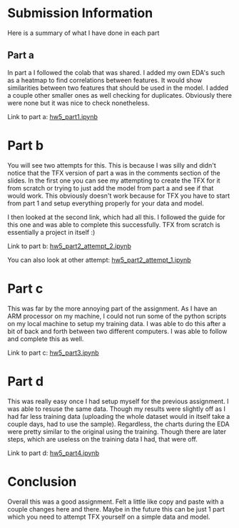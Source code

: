 # Submission Information
Here is a summary of what I have done in each part
## Part a
In part a I followed the colab that was shared. I added my own EDA's such as a heatmap to find correlations between features. It would show similarities between two features that should be used in the model. I added a couple other smaller ones as well checking for duplicates. Obviously there were none but it was nice to check nonetheless.

Link to part a: [hw5_part1.ipynb](https://github.com/wasaequreshi/CMPE-258-DL/blob/master/hw5/hw5_part1.ipynb)

# Part b
You will see two attempts for this. This is because I was silly and didn't notice that the TFX version of part a was in the comments section of the slides. In the first one you can see my attempting to create the TFX for it from scratch or trying to just add the model from part a and see if that would work. This obviously doesn't work because for TFX you have to start from part 1 and setup everything properly for your data and model. 

I then looked at the second link, which had all this. I followed the guide for this one and was able to complete this successfully. TFX from scratch is essentially a project in itself :)

Link to part b: [hw5_part2_attempt_2.ipynb](https://github.com/wasaequreshi/CMPE-258-DL/blob/master/hw5/hw5_part2_attempt_2.ipynb)

You can also look at other attempt: [hw5_part2_attempt_1.ipynb](https://github.com/wasaequreshi/CMPE-258-DL/blob/master/hw5/hw5_part2_attempt_1.ipynb)

# Part c
This was far by the more annoying part of the assignment. As I have an ARM processor on my machine, I could not run some of the python scripts on my local machine to setup my training data. I was able to do this after a bit of back and forth between two different computers. I was able to follow and complete this as well.

Link to part c: [hw5_part3.ipynb](https://github.com/wasaequreshi/CMPE-258-DL/blob/master/hw5/hw5_part3.ipynb)

# Part d
This was really easy once I had setup myself for the previous assignment. I was able to resuse the same data. Though my results were slightly off as I had far less training data (uploading the whole dataset would in itself take a couple days, had to use the sample). Regardless, the charts during the EDA were pretty similar to the original using the training. Though there are later steps, which are useless on the training data I had, that were off.

Link to part d: [hw5_part4.ipynb](https://github.com/wasaequreshi/CMPE-258-DL/blob/master/hw5/hw5_part4.ipynb)

# Conclusion
Overall this was a good assignment. Felt a little like copy and paste with a couple changes here and there. Maybe in the future this can be just 1 part which you need to attempt TFX yourself on a simple data and model.